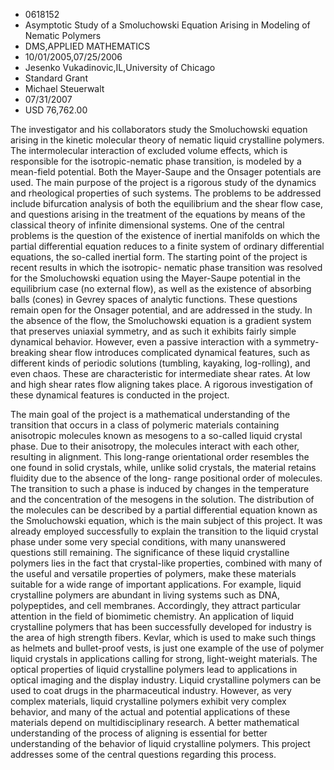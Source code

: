 
* 0618152
* Asymptotic Study of a Smoluchowski Equation Arising in Modeling of Nematic Polymers
* DMS,APPLIED MATHEMATICS
* 10/01/2005,07/25/2006
* Jesenko Vukadinovic,IL,University of Chicago
* Standard Grant
* Michael Steuerwalt
* 07/31/2007
* USD 76,762.00

The investigator and his collaborators study the Smoluchowski equation arising
in the kinetic molecular theory of nematic liquid crystalline polymers. The
intermolecular interaction of excluded volume effects, which is responsible for
the isotropic-nematic phase transition, is modeled by a mean-field potential.
Both the Mayer-Saupe and the Onsager potentials are used. The main purpose of
the project is a rigorous study of the dynamics and rheological properties of
such systems. The problems to be addressed include bifurcation analysis of both
the equilibrium and the shear flow case, and questions arising in the treatment
of the equations by means of the classical theory of infinite dimensional
systems. One of the central problems is the question of the existence of
inertial manifolds on which the partial differential equation reduces to a
finite system of ordinary differential equations, the so-called inertial form.
The starting point of the project is recent results in which the isotropic-
nematic phase transition was resolved for the Smoluchowski equation using the
Mayer-Saupe potential in the equilibrium case (no external flow), as well as the
existence of absorbing balls (cones) in Gevrey spaces of analytic functions.
These questions remain open for the Onsager potential, and are addressed in the
study. In the absence of the flow, the Smoluchowski equation is a gradient
system that preserves uniaxial symmetry, and as such it exhibits fairly simple
dynamical behavior. However, even a passive interaction with a symmetry-breaking
shear flow introduces complicated dynamical features, such as different kinds of
periodic solutions (tumbling, kayaking, log-rolling), and even chaos. These are
characteristic for intermediate shear rates. At low and high shear rates flow
aligning takes place. A rigorous investigation of these dynamical features is
conducted in the project.

The main goal of the project is a mathematical understanding of the transition
that occurs in a class of polymeric materials containing anisotropic molecules
known as mesogens to a so-called liquid crystal phase. Due to their anisotropy,
the molecules interact with each other, resulting in alignment. This long-range
orientational order resembles the one found in solid crystals, while, unlike
solid crystals, the material retains fluidity due to the absence of the long-
range positional order of molecules. The transition to such a phase is induced
by changes in the temperature and the concentration of the mesogens in the
solution. The distribution of the molecules can be described by a partial
differential equation known as the Smoluchowski equation, which is the main
subject of this project. It was already employed successfully to explain the
transition to the liquid crystal phase under some very special conditions, with
many unanswered questions still remaining. The significance of these liquid
crystalline polymers lies in the fact that crystal-like properties, combined
with many of the useful and versatile properties of polymers, make these
materials suitable for a wide range of important applications. For example,
liquid crystalline polymers are abundant in living systems such as DNA,
polypeptides, and cell membranes. Accordingly, they attract particular attention
in the field of biomimetic chemistry. An application of liquid crystalline
polymers that has been successfully developed for industry is the area of high
strength fibers. Kevlar, which is used to make such things as helmets and
bullet-proof vests, is just one example of the use of polymer liquid crystals in
applications calling for strong, light-weight materials. The optical properties
of liquid crystalline polymers lead to applications in optical imaging and the
display industry. Liquid crystalline polymers can be used to coat drugs in the
pharmaceutical industry. However, as very complex materials, liquid crystalline
polymers exhibit very complex behavior, and many of the actual and potential
applications of these materials depend on multidisciplinary research. A better
mathematical understanding of the process of aligning is essential for better
understanding of the behavior of liquid crystalline polymers. This project
addresses some of the central questions regarding this process.
